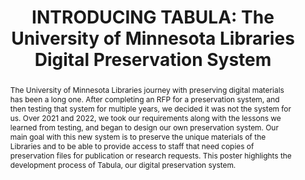 ---
abstract: The University of Minnesota Libraries journey with preserving digital materials
  has been a long one.  After completing an RFP for a preservation system, and then
  testing that system for multiple years, we decided it was not the system for us.
  Over 2021 and 2022, we took our requirements along with the lessons we learned from
  testing, and began to design our own preservation system.  Our main goal with this
  new system is to preserve the unique materials of the Libraries and to be able to
  provide access to staff that need copies of preservation files for publication or
  research requests.  This poster highlights the development process of Tabula, our
  digital preservation system.
creators:
- Carol Kussmann
date: null
document_url: https://www.ideals.illinois.edu/items/128272/bitstreams/428909/data.pdf
grand_parent: iPRES
institutions: []
keywords:
- digital preservation
- digital preservation system
- libraries
- implementation
landing_page_url: https://hdl.handle.net/2142/121068
language: eng
layout: publication
license: CC-BY 4.0 International
notes_url: null
parent: iPRES 2023
publication_type: paper
size: null
slides_url: null
source_name: iPRES
stream_url: null
title: 'INTRODUCING TABULA: The University of Minnesota Libraries Digital Preservation
  System'
year: 2023
---